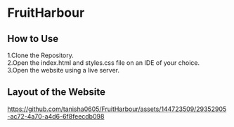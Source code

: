 # FruitHarbour
 ## How to Use ##
 1.Clone the Repository.<br>
 2.Open the index.html and styles.css file on an IDE of your choice.<br>
 3.Open the website using a live server.<br>
 ## Layout of the Website ##


https://github.com/tanisha0605/FruitHarbour/assets/144723509/29352905-ac72-4a70-a4d6-6f8feecdb098

